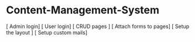 Content-Management-System
=========================

[ Admin login] 
[ User login] 
[ CRUD pages ] 
[ Attach forms to pages] 
[ Setup the layout ] 
[ Setup custom mails] 
